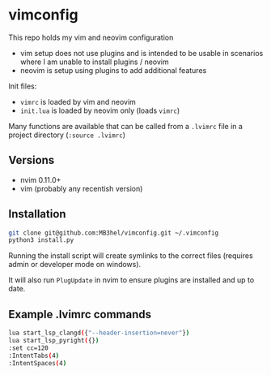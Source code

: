 # vimconfig

This repo holds my vim and neovim configuration

- vim setup does not use plugins and is intended to be usable in scenarios where I am unable to install plugins / neovim
- neovim is setup using plugins to add additional features

Init files:

- `vimrc` is loaded by vim and neovim
- `init.lua` is loaded by neovim only (loads `vimrc`)

Many functions are available that can be called from a `.lvimrc` file in a 
project directory (`:source .lvimrc`)

## Versions

- nvim 0.11.0+
- vim (probably any recentish version)

## Installation

```sh
git clone git@github.com:MB3hel/vimconfig.git ~/.vimconfig
python3 install.py
```

Running the install script will create symlinks to the correct files (requires admin or developer mode on windows).

It will also run `PlugUpdate` in nvim to ensure plugins are installed and up to date.


## Example .lvimrc commands

```sh
lua start_lsp_clangd({"--header-insertion=never"})
lua start_lsp_pyright({})
:set cc=120
:IntentTabs(4)
:IntentSpaces(4)
```
